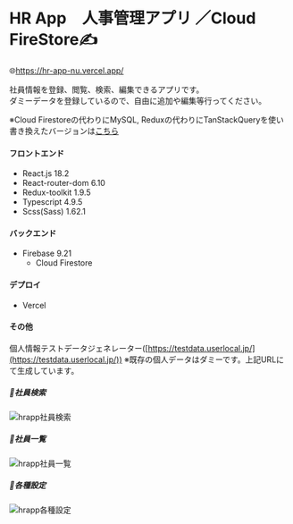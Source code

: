 # HR App　人事管理アプリ ／Cloud FireStore✍️
🌐https://hr-app-nu.vercel.app/

社員情報を登録、閲覧、検索、編集できるアプリです。  
ダミーデータを登録しているので、自由に追加や編集等行ってください。


※Cloud Firestoreの代わりにMySQL, Reduxの代わりにTanStackQueryを使い書き換えたバージョンは[こちら](https://github.com/michiru-dev/HR-App-TanstackQuery)

#### フロントエンド
- React.js 18.2
- React-router-dom 6.10
- Redux-toolkit 1.9.5
- Typescript 4.9.5
- Scss(Sass) 1.62.1

#### バックエンド
- Firebase 9.21
  - Cloud Firestore

#### デプロイ
- Vercel

#### その他
個人情報テストデータジェネレーター([https://testdata.userlocal.jp/](https://testdata.userlocal.jp/))
※既存の個人データはダミーです。上記URLにて生成しています。

##### 🌱社員検索
![hrapp社員検索](https://github.com/michiru-dev/HR-app/assets/105535906/ccdc8cde-7a0b-4ff8-86d7-c2b5b6703dc7)

##### 🌱社員一覧
![hrapp社員一覧](https://github.com/michiru-dev/HR-app/assets/105535906/179850cf-097b-455c-b386-1c37f3dbce78)

##### 🌱各種設定
![hrapp各種設定](https://github.com/michiru-dev/HR-app/assets/105535906/bb858fea-554a-4a09-9a36-b01e7d8bb834)



